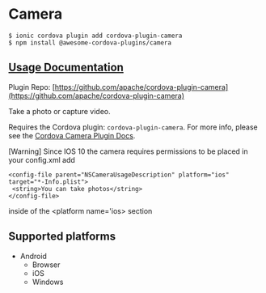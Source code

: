 # Camera

```text
$ ionic cordova plugin add cordova-plugin-camera
$ npm install @awesome-cordova-plugins/camera
```

## [Usage Documentation](https://danielsogl.gitbook.io/awesome-cordova-plugins/plugins/camera/)

Plugin Repo: [https://github.com/apache/cordova-plugin-camera](https://github.com/apache/cordova-plugin-camera)

Take a photo or capture video.

Requires the Cordova plugin: `cordova-plugin-camera`. For more info, please see the [Cordova Camera Plugin Docs](https://github.com/apache/cordova-plugin-camera).

\[Warning\] Since IOS 10 the camera requires permissions to be placed in your config.xml add

```markup
<config-file parent="NSCameraUsageDescription" platform="ios" target="*-Info.plist">
 <string>You can take photos</string>
</config-file>
```

inside of the &lt;platform name='ios&gt; section

## Supported platforms

* Android
  * Browser
  * iOS
  * Windows


